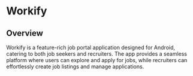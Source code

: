 # Workify  

## Overview  
Workify is a feature-rich job portal application designed for Android, catering to both job seekers and recruiters. The app provides a seamless platform where users can explore and apply for jobs, while recruiters can effortlessly create job listings and manage applications.  
